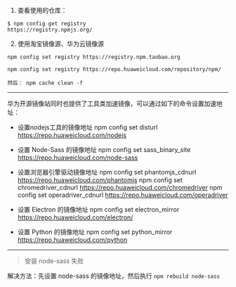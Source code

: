 1. 查看使用的仓库：

```
$ npm config get registry
https://registry.npmjs.org/
```

2. 使用淘宝镜像源、华为云镜像源

```
npm config set registry https://registry.npm.taobao.org

npm config set registry https://repo.huaweicloud.com/repository/npm/

然后： npm cache clean -f
```

---

华为开源镜像站同时也提供了工具类加速镜像，可以通过如下的命令设置加速地址：

- 设置nodejs工具的镜像地址
npm config set disturl https://repo.huaweicloud.com/nodejs

- 设置 Node-Sass 的镜像地址
npm config set sass_binary_site https://repo.huaweicloud.com/node-sass

- 设置浏览器引擎驱动镜像地址
npm config set phantomjs_cdnurl https://repo.huaweicloud.com/phantomjs
npm config set chromedriver_cdnurl https://repo.huaweicloud.com/chromedriver
npm config set operadriver_cdnurl https://repo.huaweicloud.com/operadriver

- 设置 Electron 的镜像地址
npm config set electron_mirror https://repo.huaweicloud.com/electron/

- 设置 Python 的镜像地址
npm config set python_mirror https://repo.huaweicloud.com/python

---

> 安装 node-sass 失败

解决方法：先设置 node-sass 的镜像地址，然后执行 `npm rebuild node-sass`
